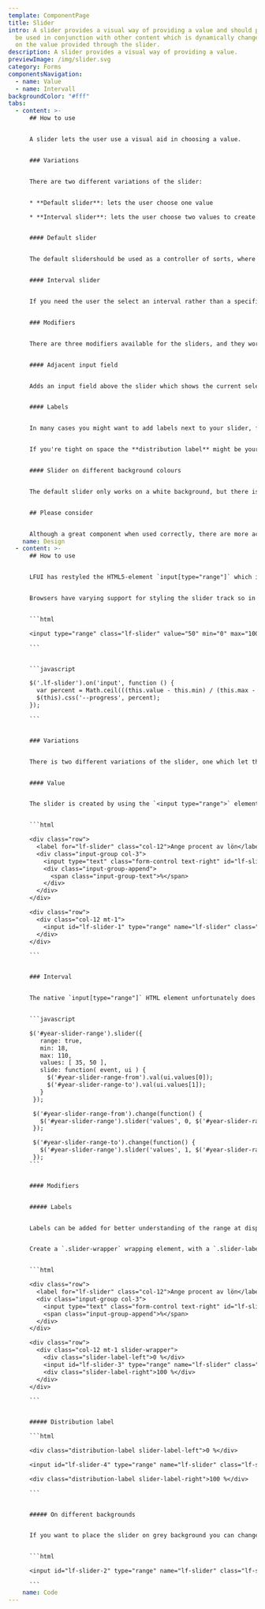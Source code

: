 ```yaml
---
template: ComponentPage
title: Slider
intro: A slider provides a visual way of providing a value and should preferably
  be used in conjunction with other content which is dynamically changed based
  on the value provided through the slider.
description: A slider provides a visual way of providing a value.
previewImage: /img/slider.svg
category: Forms
componentsNavigation:
  - name: Value
  - name: Intervall
backgroundColor: "#fff"
tabs:
  - content: >-
      ## How to use


      A slider lets the user use a visual aid in choosing a value.


      ### Variations


      There are two different variations of the slider:


      * **Default slider**: lets the user choose one value

      * **Interval slider**: lets the user choose two values to create an interval between them


      #### Default slider


      The default slidershould be used as a controller of sorts, where changes in the slider should affect something else (for example, in a housing loan application an increased price affects the size of the down payment needed). If you only need a value which doesn't affect other parts of the value a regular [input field](../forms/input-field) is most likely a better option.


      #### Interval slider


      If you need the user the select an interval rather than a specific value this is the variation for you. Instead of having one slider it has two, and the value between the sliders is what is in focus and highlighted designwise. A possible use case for this is in planning when to withdraw money from a pension, and to see how the available amount changes depending on the number of years a withdrawal is done for.


      ### Modifiers


      There are three modifiers available for the sliders, and they work for both variations.


      #### Adjacent input field


      Adds an input field above the slider which shows the current selected value in numbers. The user can choose whether to use slider or the input field, and a change in either will make the corresponding change in the other. **The use of an adjacent input field is for accessibility reasons as close to mandatory anything can be without being mandatory** (for technical reasons it can't be included by default). The input field can be styled like an ordinary [input field](../forms/input-field) with a suffix if needed.


      #### Labels


      In many cases you might want to add labels next to your slider, for example to indicate minimum and maximal values which can be chosen from. This modifier does that for you! You can even choose to add a label on only one side if that is your best option.


      If you're tight on space the **distribution label** might be your main option. It adds the values over the top of the slider with arrows pointing to the start and end of the slider.


      #### Slider on different background colours


      The default slider only works on a white background, but there is a version for a grey background as well. If needed, the code section also includes instructions on how to create versions for other background colours.


      ## Please consider


      Although a great component when used correctly, there are more accessibility challenges than with most other web components, so don't overuse it! And please use the adjacent input field!
    name: Design
  - content: >-
      ## How to use


      LFUI has restyled the HTML5-element `input[type="range"]` which is useable in all modern browsers. The `input[type="range"]`, or Slider, is a tool to control a value by adjusting the thumb along its track. The value range of the track is assigned by `min` and `max` html attributes, and the `step` attribute is used to control how big leaps the slider value takes for each movement.


      Browsers have varying support for styling the slider track so in order to get the proper visual effect one has to set the custom property `--progress` on the element. When the value changes, one has to update the custom property on the element. This functionality is not built in and needs to be handled in your code base.


      ```html

      <input type="range" class="lf-slider" value="50" min="0" max="100" style="--progress: 50;">

      ```


      ```javascript

      $('.lf-slider').on('input', function () {
        var percent = Math.ceil(((this.value - this.min) / (this.max - this.min)) * 100);
        $(this).css('--progress', percent);
      });

      ```


      ### Variations


      There is two different variations of the slider, one which let the user select an intervall and one which let the user select a single value.


      #### Value


      The slider is created by using the `<input type="range">` element together with the `.lf-slider` class. Note that this slider *only works on white backgrounds*.


      ```html

      <div class="row">
        <label for="lf-slider" class="col-12">Ange procent av lön</label>
        <div class="input-group col-3">
          <input type="text" class="form-control text-right" id="lf-slider-value" value="50">
          <div class="input-group-append">
            <span class="input-group-text">%</span>
          </div>
        </div>
      </div>

      <div class="row">
        <div class="col-12 mt-1">
          <input id="lf-slider-1" type="range" name="lf-slider" class="lf-slider" list="tickmarks" value="50" min="0" max="100">
        </div>
      </div>

      ```


      ### Interval


      The native `input[type="range"]` HTML element unfortunately does not support the ability to have more than one range-thumb (the button you move back and forth). Use-cases have begun appearing where such a feature is requested in order for a user to select a span inside the range. To achieve you can use jQuery UI. LFUI provide you with css to make sure that the range slider is working properly. Here is an example of jQuery UI with two sliding buttons. This example is built with [jQuery UI 1.12](https://jqueryui.com/slider/).


      ```javascript

      $('#year-slider-range').slider({
         range: true,
         min: 18,
         max: 110,
         values: [ 35, 50 ],
         slide: function( event, ui ) {
           $('#year-slider-range-from').val(ui.values[0]);
           $('#year-slider-range-to').val(ui.values[1]);
         }
       });

       $('#year-slider-range-from').change(function() {
         $('#year-slider-range').slider('values', 0, $('#year-slider-range-from').val());
       });

       $('#year-slider-range-to').change(function() {
         $('#year-slider-range').slider('values', 1, $('#year-slider-range-to').val());
       });
      ```


      #### Modifiers


      ##### Labels


      Labels can be added for better understanding of the range at disposal.


      Create a `.slider-wrapper` wrapping element, with a `.slider-label-left` and `.slider-label-right` element on each corresponding side of the slider. The wrapper will add a padding of`60px`of either side of the component and then absolute-position the labels in the padding gap. Should your labels require increased space (with really large numbers, etc), simply overwrite the padding on the `.slider-wrapper` with a custom padding and increase the width of the `slider-label-*` to match.


      ```html

      <div class="row">
        <label for="lf-slider" class="col-12">Ange procent av lön</label>
        <div class="input-group col-3">
          <input type="text" class="form-control text-right" id="lf-slider-value-3" value="50">
          <span class="input-group-append">%</span>
        </div>
      </div>

      <div class="row">
        <div class="col-12 mt-1 slider-wrapper">
          <div class="slider-label-left">0 %</div>
          <input id="lf-slider-3" type="range" name="lf-slider" class="lf-slider" value="50" min="0" max="100">
          <div class="slider-label-right">100 %</div>
        </div>
      </div>

      ```


      ##### Distribution label

      ```html

      <div class="distribution-label slider-label-left">0 %</div>

      <input id="lf-slider-4" type="range" name="lf-slider" class="lf-slider" value="50" min="0" max="100">

      <div class="distribution-label slider-label-right">100 %</div>

      ```


      ##### On different backgrounds


      If you want to place the slider on grey background you can change `.lf-slider` to `.lf-slider-gray`.


      ```html

      <input id="lf-slider-2" type="range" name="lf-slider" class="lf-slider-gray" value="500000" min="0" max="10">

      ```
    name: Code
---
```

